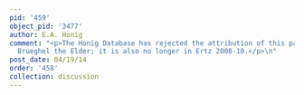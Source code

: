 ```yaml
---
pid: '459'
object_pid: '3477'
author: E.A. Honig
comment: "<p>The Honig Database has rejected the attribution of this painting to Jan
  Brueghel the Elder; it is also no longer in Ertz 2008-10.</p>\n"
post_date: 04/19/14
order: '458'
collection: discussion
---
```

